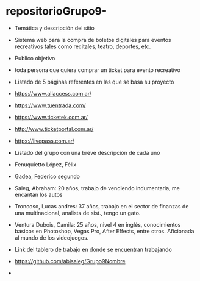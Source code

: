 # repositorioGrupo9-

- Temática y descripción del sitio 
- Sistema web para la compra de boletos digitales para eventos recreativos tales como recitales, teatro, deportes, etc.


- Publico objetivo
- toda persona que quiera comprar un ticket para evento recreativo


- Listado de 5 páginas referentes en las que se basa su proyecto
- https://www.allaccess.com.ar/
- https://www.tuentrada.com/
- https://www.ticketek.com.ar/
- http://www.ticketportal.com.ar/
- https://livepass.com.ar/


- Listado del grupo con una breve descripción de cada uno
- Fenuquietto López, Félix 
- Gadea, Federico segundo
- Saieg, Abraham: 20 años, trabajo de vendiendo indumentaria, me encantan los autos
- Troncoso, Lucas andres: 37 años, trabajo en el sector de finanzas de una multinacional, analista de sist., tengo un gato.
- Ventura Dubois, Camila: 25 años, nivel 4 en inglés, conocimientos básicos en Photoshop, Vegas Pro, After Effects, entre otros. Aficionada al mundo de los videojuegos.


- Link del tablero de trabajo en donde se encuentran trabajando
- https://github.com/abisaieg/Grupo9Nombre
- 


